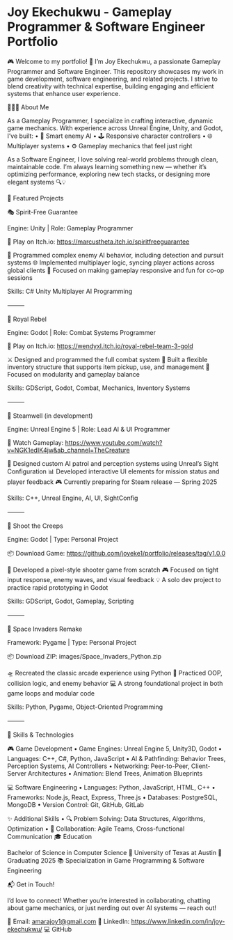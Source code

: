 # Joy Ekechukwu - Gameplay Programmer & Software Engineer Portfolio

🎮 Welcome to my portfolio! 🚀 I’m Joy Ekechukwu, a passionate Gameplay Programmer and Software Engineer. This repository showcases my work in game development, software engineering, and related projects. I strive to blend creativity with technical expertise, building engaging and efficient systems that enhance user experience.

👩🏽‍💻 About Me

As a Gameplay Programmer, I specialize in crafting interactive, dynamic game mechanics. With experience across Unreal Engine, Unity, and Godot, I’ve built:
	•	🧠 Smart enemy AI
	•	🕹️ Responsive character controllers
	•	🌐 Multiplayer systems
	•	⚙️ Gameplay mechanics that feel just right

As a Software Engineer, I love solving real-world problems through clean, maintainable code. I’m always learning something new — whether it’s optimizing performance, exploring new tech stacks, or designing more elegant systems 🔍💡


🧩 Featured Projects

🎭 Spirit-Free Guarantee

Engine: Unity | Role: Gameplay Programmer

🔗 Play on Itch.io: https://marcustheta.itch.io/spiritfreeguarantee

👾 Programmed complex enemy AI behavior, including detection and pursuit systems
🌐 Implemented multiplayer logic, syncing player actions across global clients
🧠 Focused on making gameplay responsive and fun for co-op sessions

Skills: C# Unity Multiplayer AI Programming

⸻

🏰 Royal Rebel

Engine: Godot | Role: Combat Systems Programmer

🔗 Play on Itch.io: https://wendyxl.itch.io/royal-rebel-team-3-gold

⚔️ Designed and programmed the full combat system
🎒 Built a flexible inventory structure that supports item pickup, use, and management
📜 Focused on modularity and gameplay balance

Skills: GDScript, Godot, Combat, Mechanics, Inventory Systems

⸻

🔧 Steamwell (in development)

Engine: Unreal Engine 5 | Role: Lead AI & UI Programmer

🔗 Watch Gameplay: https://www.youtube.com/watch?v=NGK1edIK4jw&ab_channel=TheCreature 

🎯 Designed custom AI patrol and perception systems using Unreal’s Sight Configuration
📊 Developed interactive UI elements for mission status and player feedback
🎮 Currently preparing for Steam release — Spring 2025

Skills: C++, Unreal Engine, AI, UI, SightConfig

⸻

🚀 Shoot the Creeps

Engine: Godot | Type: Personal Project

📦 Download Game: https://github.com/joyeke1/portfolio/releases/tag/v1.0.0

🔫 Developed a pixel-style shooter game from scratch
🎮 Focused on tight input response, enemy waves, and visual feedback
💡 A solo dev project to practice rapid prototyping in Godot

Skills: GDScript, Godot, Gameplay, Scripting

⸻

👾 Space Invaders Remake

Framework: Pygame | Type: Personal Project

📦 Download ZIP: images/Space_Invaders_Python.zip

🛸 Recreated the classic arcade experience using Python
🧠 Practiced OOP, collision logic, and enemy behavior
💻 A strong foundational project in both game loops and modular code

Skills: Python, Pygame, Object-Oriented Programming

⸻



🧰 Skills & Technologies

🎮 Game Development
	•	Game Engines: Unreal Engine 5, Unity3D, Godot
	•	Languages: C++, C#, Python, JavaScript
	•	AI & Pathfinding: Behavior Trees, Perception Systems, AI Controllers
	•	Networking: Peer-to-Peer, Client-Server Architectures
	•	Animation: Blend Trees, Animation Blueprints

💻 Software Engineering
	•	Languages: Python, JavaScript, HTML, C++
	•	Frameworks: Node.js, React, Express, Three.js
	•	Databases: PostgreSQL, MongoDB
	•	Version Control: Git, GitHub, GitLab

✨ Additional Skills
	•	🔍 Problem Solving: Data Structures, Algorithms, Optimization
	•	🤝 Collaboration: Agile Teams, Cross-functional Communication
🎓 Education

Bachelor of Science in Computer Science
📍 University of Texas at Austin
🎯 Graduating 2025
📚 Specialization in Game Programming & Software Engineering


📬 Get in Touch!

I’d love to connect! Whether you’re interested in collaborating, chatting about game mechanics, or just nerding out over AI systems — reach out!

📧 Email: amarajoy1@gmail.com
🔗 LinkedIn: https://www.linkedin.com/in/joy-ekechukwu/
💻 GitHub

